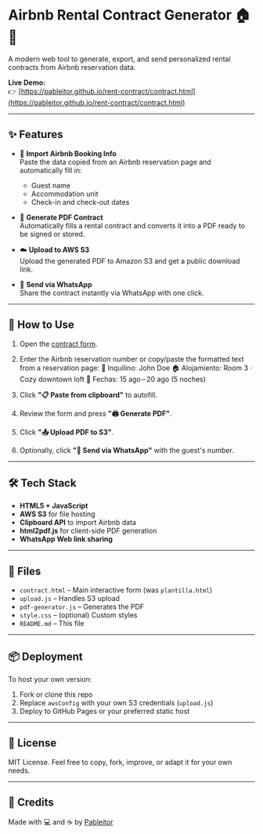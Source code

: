 # Airbnb Rental Contract Generator 🏠📄

A modern web tool to generate, export, and send personalized rental contracts from Airbnb reservation data.

**Live Demo:**  
👉 [https://pableitor.github.io/rent-contract/contract.html](https://pableitor.github.io/rent-contract/contract.html)

---

## ✨ Features

- 🔎 **Import Airbnb Booking Info**  
  Paste the data copied from an Airbnb reservation page and automatically fill in:
  - Guest name
  - Accommodation unit
  - Check-in and check-out dates

- 📄 **Generate PDF Contract**  
  Automatically fills a rental contract and converts it into a PDF ready to be signed or stored.

- ☁️ **Upload to AWS S3**  
  Upload the generated PDF to Amazon S3 and get a public download link.

- 📲 **Send via WhatsApp**  
  Share the contract instantly via WhatsApp with one click.

---

## 🚀 How to Use

1. Open the [contract form](https://pableitor.github.io/rent-contract/contract.html).
2. Enter the Airbnb reservation number or copy/paste the formatted text from a reservation page:
👤 Inquilino: John Doe
🏠 Alojamiento: Room 3 · Cozy downtown loft
📅 Fechas: 15 ago – 20 ago (5 noches)

3. Click **"📋 Paste from clipboard"** to autofill.
4. Review the form and press **"🖨️ Generate PDF"**.
5. Click **"📤 Upload PDF to S3"**.
6. Optionally, click **"📲 Send via WhatsApp"** with the guest's number.

---

## 🛠️ Tech Stack

- **HTML5 + JavaScript**
- **AWS S3** for file hosting
- **Clipboard API** to import Airbnb data
- **html2pdf.js** for client-side PDF generation
- **WhatsApp Web link sharing**

---

## 📁 Files

- `contract.html` – Main interactive form (was `plantilla.html`)
- `upload.js` – Handles S3 upload
- `pdf-generator.js` – Generates the PDF
- `style.css` – (optional) Custom styles
- `README.md` – This file

---

## 📦 Deployment

To host your own version:

1. Fork or clone this repo
2. Replace `awsConfig` with your own S3 credentials (`upload.js`)
3. Deploy to GitHub Pages or your preferred static host

---

## 📝 License

MIT License. Feel free to copy, fork, improve, or adapt it for your own needs.

---

## 🙌 Credits

Made with 💻 and ☕ by [Pableitor](https://github.com/pableitor)
